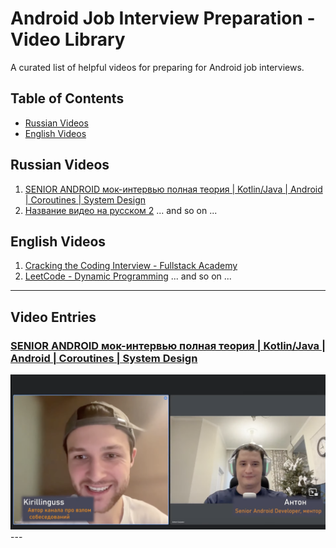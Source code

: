 # Android Job Interview Preparation - Video Library

A curated list of helpful videos for preparing for Android job interviews.

## Table of Contents
*   [Russian Videos](#russian-videos)
*   [English Videos](#english-videos)



## Russian Videos <a name="russian-videos"></a>

1.  [SENIOR ANDROID мок-интервью полная теория | Kotlin/Java | Android | Coroutines | System Design](#russian1)
2.  [Название видео на русском 2](#russian-video-2)
    ... and so on ...

## English Videos <a name="english-videos"></a>

1.  [Cracking the Coding Interview - Fullstack Academy](#)
2.  [LeetCode - Dynamic Programming](#leetcode-dynamic-programming)
    ... and so on ...

---

## Video Entries

### [SENIOR ANDROID мок-интервью полная теория | Kotlin/Java | Android | Coroutines | System Design](https://www.youtube.com/watch?v=MgWUtFK8TLA) <a name="russian1"></a>

<img src="screenshots/1.png" width="800">
---

